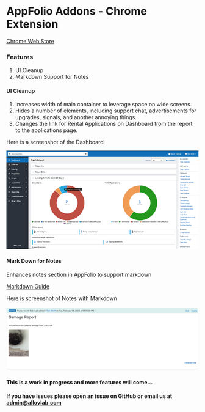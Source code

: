 # AppFolio Addons - Chrome Extension

[Chrome Web Store](https://chromewebstore.google.com/detail/appfolio-addons/nenehgaifcbdcbpikefdehbggokeodim)

### Features
1. UI Cleanup
2. Markdown Support for Notes

#### UI Cleanup
1. Increases width of main container to leverage space on wide screens.
2. Hides a number of elements, including support chat, advertisements for upgrades, signals, and another annoying things. 
3. Changes the link for Rental Applications on Dashboard from the report to the applications page.

Here is a screenshot of the Dashboard

![notes markdown](images/screenshot1.png)

#### Mark Down for Notes
Enhances notes section in AppFolio to support markdown

[Markdown Guide](https://www.markdownguide.org/)

Here is screenshot of Notes with Markdown

![notes markdown](images/screenshot2.png)

#### This is a work in progress and more features will come...

#### If you have issues please open an issue on GitHub or email us at admin@alloylab.com
